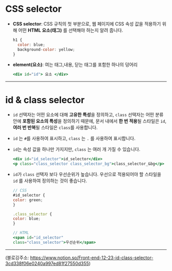 # CSS selector

- **CSS selector**: CSS 규칙의 첫 부분으로, 웹 페이지에 CSS 속성 값을 적용하기 위해 어떤 **HTML 요소(태그)** 를 선택해야 하는지 알려 줍니다.

  ```jsx
  h1 {
  	color: blue;
    background-color: yellow;
  }
  ```

- **element(요소)**: 여는 태그,내용, 닫는 태그를 포함한 하나의 덩어리

  ```jsx
  <div id="id"> 요소 </div>
  ```

---

# id & class selector

- `id` 선택자는 어떤 요소에 대해 **고유한 특성**을 정의하고, `class` 선택자는 어떤 분류 안에 **포함된 요소의 특성**을 정의하기 때문에, 문서 내에서 **한 번 적용**될 스타일은 `id`, **여러 번 반복**될 스타일은 `class`를 사용합니다.
- `id` 는 `#`를 사용하여 표시하고, `class` 는 `.` 를 사용하여 표시합니다.
- `id`는 속성 값을 하나만 가지지만, `class` 는 여러 개 가질 수 있습니다.

  ```jsx
  <div id="id_selector">id_selector</div>
  <p class="class_selector class_selector_bg">class_selector_&bg</p>
  ```

* `id`가 `class` 선택자 보다 우선순위가 높습니다. 우선으로 적용되어야 할 스타일을 `id` 를 사용하여 정의하는 것이 좋습니다.

  ```jsx
  // CSS
  #id_selector {
  color: green;
  }

  .class_selector {
  color: blue;
  }

  // HTML
  <span id="id_selector"
  class="class_selector">우선순위</span>
  ```

---

(블로깅주소: https://www.notion.so/Front-end-12-23-id-class-selector-3cd338f06e0240a997ed81f27550d355)
